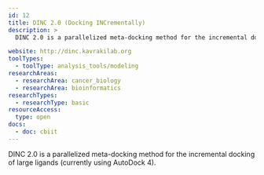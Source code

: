 ```yaml
---
id: 12
title: DINC 2.0 (Docking INCrementally)
description: >
  DINC 2.0 is a parallelized meta-docking method for the incremental docking of large ligands (currently using AutoDock 4).

website: http://dinc.kavrakilab.org
toolTypes:
  - toolType: analysis_tools/modeling
researchAreas:
  - researchArea: cancer_biology
  - researchArea: bioinformatics
researchTypes:
  - researchType: basic
resourceAccess:
  type: open
docs:
  - doc: cbiit
---
```

DINC 2.0 is a parallelized meta-docking method for the incremental docking of large ligands (currently using AutoDock 4).